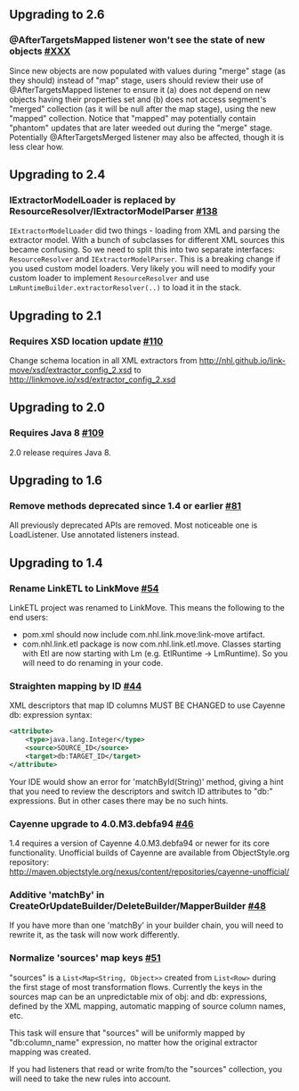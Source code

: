 ## Upgrading to 2.6

### @AfterTargetsMapped listener won't see the state of new objects [#XXX](https://github.com/nhl/link-move/issues/XXX)

Since new objects are now populated with values during "merge" stage (as they should) instead of "map" stage, users
should review their use of @AfterTargetsMapped listener to ensure it (a) does not depend on new objects having their properties set
and (b) does not access segment's "merged" collection (as it will be null after the map stage), using the new "mapped"
collection. Notice that "mapped" may potentially contain "phantom" updates that are later weeded out during the "merge" stage.
Potentially @AfterTargetsMerged listener may also be affected, though it is less clear how.

## Upgrading to 2.4

### IExtractorModelLoader is replaced by ResourceResolver/IExtractorModelParser [#138](https://github.com/nhl/link-move/issues/138)

`IExtractorModelLoader` did two things - loading from XML and parsing the extractor model. With a bunch of subclasses for 
different XML sources this became confusing. So we need to split this into two separate interfaces: `ResourceResolver` and
`IExtractorModelParser`. This is a breaking change if you used custom model loaders. Very likely you will need to modify 
your custom loader to implement `ResourceResolver` and use `LmRuntimeBuilder.extractorResolver(..)` to load it in the stack.

## Upgrading to 2.1

### Requires XSD location update [#110](https://github.com/nhl/link-move/issues/110)

Change schema location in all XML extractors from http://nhl.github.io/link-move/xsd/extractor_config_2.xsd to http://linkmove.io/xsd/extractor_config_2.xsd

## Upgrading to 2.0

### Requires Java 8 [#109](https://github.com/nhl/link-move/issues/109)

2.0 release requires Java 8. 

## Upgrading to 1.6

### Remove methods deprecated since 1.4 or earlier [#81](https://github.com/nhl/link-move/issues/81)

All previously deprecated APIs are removed. Most noticeable one is LoadListener. Use 
annotated listeners instead.

## Upgrading to 1.4

### Rename LinkETL to LinkMove [#54](https://github.com/nhl/link-etl/issues/54)

LinkETL project was renamed to LinkMove. This means the following to the end users:

* pom.xml should now include com.nhl.link.move:link-move artifact.
* com.nhl.link.etl package is now com.nhl.link.etl.move. Classes starting with Etl are now starting with Lm 
(e.g. EtlRuntime -> LmRuntime). So you will need to do renaming in your code. 

### Straighten mapping by ID [#44](https://github.com/nhl/link-etl/issues/44)

XML descriptors that map ID columns MUST BE CHANGED to use Cayenne db: expression syntax:

```XML
<attribute>
    <type>java.lang.Integer</type>
    <source>SOURCE_ID</source>
    <target>db:TARGET_ID</target>
</attribute>
```

Your IDE would show an error for 'matchById(String)' method, giving a hint that 
you need to review the descriptors and switch ID attributes to "db:" expressions. 
But in other cases there may be no such hints.

### Cayenne upgrade to 4.0.M3.debfa94 [#46](https://github.com/nhl/link-etl/issues/46)

1.4 requires a version of Cayenne 4.0.M3.debfa94 or newer for its core functionality. 
Unofficial builds of Cayenne are available from ObjectStyle.org repository:
http://maven.objectstyle.org/nexus/content/repositories/cayenne-unofficial/	

### Additive 'matchBy' in CreateOrUpdateBuilder/DeleteBuilder/MapperBuilder [#48](https://github.com/nhl/link-etl/issues/48)

If you have more than one 'matchBy' in your builder chain, you will need to rewrite it, 
as the task will now work differently.

###  Normalize 'sources' map keys [#51](https://github.com/nhl/link-etl/issues/51)

"sources" is a ```List<Map<String, Object>>``` created from ```List<Row>``` during the first stage 
of most transformation flows. Currently the keys in the sources map can be an unpredictable mix of 
obj: and db: expressions, defined by the XML mapping, automatic mapping of source column names, etc. 

This task will ensure that "sources" will be uniformly mapped by "db:column_name" expression, 
no matter how the original extractor mapping was created.

If you had listeners that read or write from/to the "sources" collection, you will need to take 
the new rules into account. 
